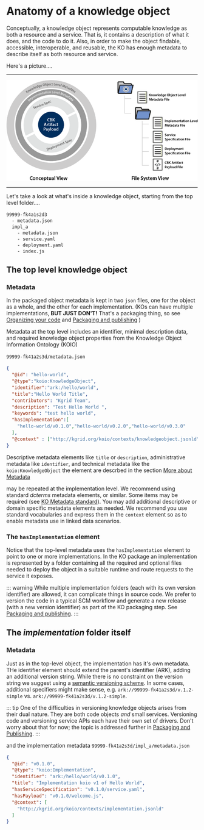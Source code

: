 # Anatomy of a knowledge object

Conceptually, a knowledge object represents computable knowledge as both a resource and a service. That is, it contains a description of what it does, and the code to do it. Also, in order to make the object findable, accessible, interoperable, and reusable, the KO has enough metadata to describe itself as both resource and service.

Here's a picture....

----

![KO Layout](../assets/img/ko-layout.png)

----

Let's take a look at what's inside a knowledge object, starting from the top level folder....
```
99999-fk4a1s2d3 
  - metadata.json
  impl_a
    - metadata.json
    - service.yaml
    - deployment.yaml
    - index.js
```

## The top level knowledge object

### Metadata

In the packaged object metadata is kept in two `json` files, one for the object as a whole, and the other for each implementation. (KOs can have multiple implementations, **BUT JUST DON'T!** That's a packaging thing, so see [Organizing your code]() and [Packaging and publishing]() )

Metadata at the top level includes an identifier, minimal description data, and required knowledge object properties from the Knowledge Object Information Ontology (KOIO)

`99999-fk41a2s3d/metadata.json`
```json 
{
  "@id": "hello-world",
  "@type":"koio:KnowledgeObject",
  "identifier":"ark:/hello/world",
  "title":"Hello World Title",
  "contributors": "Kgrid Team",
  "description": "Test Hello World ",
  "keywords": "test hello world",
  "hasImplementation":[
    "hello-world/v0.1.0","hello-world/v0.2.0","hello-world/v0.3.0"
  ],
  "@context" : ["http://kgrid.org/koio/contexts/knowledgeobject.jsonld" ]
}
```

Descriptive metadata elements like `title` or `description`, administrative metadata like `identifier`, and technical metadata like the `koio:KnowledgeObject` the element are descrbed in the section [More about Metadata]()

may be repeated at the implementation level. We recommend using standard *dcterms* metadata elements, or similar. Some items may be required (see [KO Metadata standard]()). You may add additional descriptive or domain specific metadata elements as needed. We recommend you use standard vocabularies and express them in the `context` element so as to enable metadata use in linked data scenarios.

### The `hasImplementation` element

Notice that the top-level metadata uses the `hasImplementation` element to point to one or more implementations. In the KO package an implementation is represented by a folder containing all the required and optional files needed to deploy the object in a suitable runtime and route requests to the service it exposes.

::: warning
While multiple implementation folders (each with its own version identifier) are allowed, it can complicate things in source code. We prefer to version the code in a typical SCM workflow and generate a new release (with a new version identifier) as part of the KO packaging step. See [Packaging and publishing]().
:::

## The *implementation* folder itself

### Metadata

Just as in the top-level object, the implementation has it's own metadata. THe identifier element should extend the parent's identifier (ARK), adding an additional version string. While there is no constraint on the version string we suggest using a [semantic versioning scheme](https://semver.org/). In some cases, additional specifiers might make sense, e.g. `ark://99999-fk41a2s3d/v.1.2-simple` vs. `ark://99999-fk41a2s3d/v.1.2-simple`.

::: tip
One of the difficulties in versioning knowledge objects arises from their dual nature. They are both code objects *and* small services. Versioning code and versioning service APIs each have their own set of drivers. Don't worry about that for now; the topic is addressed further in [Packaging and Publishing]().
:::

and the implementation metadata 
`99999-fk41a2s3d/impl_a/metadata.json`
```json
{
  "@id": "v0.1.0",
  "@type": "koio:Implementation",
  "identifier": "ark:/hello/world/v0.1.0",
  "title": "Implementation koio v1 of Hello World",
  "hasServiceSpecification": "v0.1.0/service.yaml",
  "hasPayload": "v0.1.0/welcome.js",
  "@context": [
    "http://kgrid.org/koio/contexts/implementation.jsonld"
  ]
}
```

